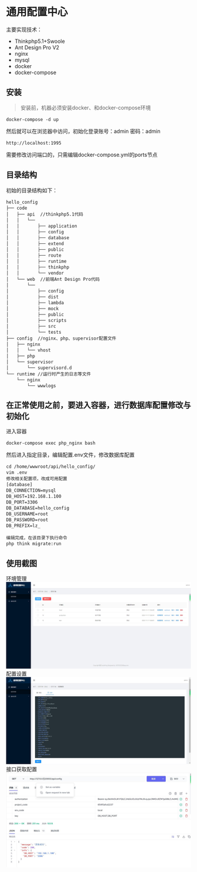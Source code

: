 通用配置中心
===============

主要实现技术：

 + Thinkphp5.1+Swoole
 + Ant Design Pro V2
 + nginx
 + mysql
 + docker
 + docker-compose

## 安装

> 安装前，机器必须安装docker、和docker-compose环境

~~~
docker-compose -d up
~~~

然后就可以在浏览器中访问，初始化登录账号：admin 密码：admin

~~~
http://localhost:1995
~~~

需要修改访问端口的，只需编辑docker-compose.yml的ports节点


## 目录结构

初始的目录结构如下：

~~~
hello_config
├── code
│   ├── api  //thinkphp5.1代码
│   │   └── 
│   │       ├── application
│   │       ├── config
│   │       ├── database
│   │       ├── extend
│   │       ├── public
│   │       ├── route
│   │       ├── runtime
│   │       ├── thinkphp
│   │       └── vendor
│   └── web  //前端Ant Design Pro代码
│       └── 
│           ├── config
│           ├── dist
│           ├── lambda
│           ├── mock
│           ├── public
│           ├── scripts
│           ├── src
│           └── tests
├── config  //nginx、php、supervisor配置文件
│   ├── nginx
│   │   └── vhost
│   ├── php
│   └── supervisor
│       └── supervisord.d
└── runtime //运行时产生的日志等文件
    └── nginx
        └── wwwlogs
~~~

## 在正常使用之前，要进入容器，进行数据库配置修改与初始化
进入容器
~~~
docker-compose exec php_nginx bash
~~~
然后进入指定目录，编辑配置.env文件，修改数据库配置
~~~
cd /home/wwwroot/api/hello_config/
vim .env
修改相关配置项，改成可用配置
[database]
DB_CONNECTION=mysql
DB_HOST=192.168.1.100
DB_PORT=3306
DB_DATABASE=hello_config
DB_USERNAME=root
DB_PASSWORD=root
DB_PREFIX=lz_

编辑完成，在该目录下执行命令
php think migrate:run
~~~

## 使用截图
环境管理
![](./example2.jpg)
配置设置
![](./example1.jpg)
接口获取配置
![](./example3.jpg)

